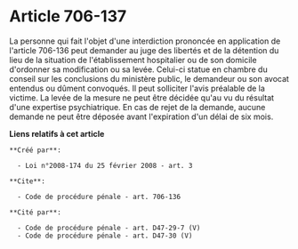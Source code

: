 # Article 706-137

La personne qui fait l'objet d'une interdiction prononcée en application de l'article 706-136 peut demander au juge des
libertés et de la détention du lieu de la situation de l'établissement hospitalier ou de son domicile d'ordonner sa
modification ou sa levée. Celui-ci statue en chambre du conseil sur les conclusions du ministère public, le demandeur ou son
avocat entendus ou dûment convoqués. Il peut solliciter l'avis préalable de la victime. La levée de la mesure ne peut être
décidée qu'au vu du résultat d'une expertise psychiatrique. En cas de rejet de la demande, aucune demande ne peut être
déposée avant l'expiration d'un délai de six mois.

**Liens relatifs à cet article**

	**Créé par**:

	  - Loi n°2008-174 du 25 février 2008 - art. 3

	**Cite**:

	  - Code de procédure pénale - art. 706-136

	**Cité par**:

	  - Code de procédure pénale - art. D47-29-7 (V)
	  - Code de procédure pénale - art. D47-30 (V)
